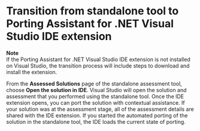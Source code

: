 # Transition from standalone tool to Porting Assistant for \.NET Visual Studio IDE extension<a name="porting-assistant-vs-ide-transition"></a>

**Note**  
If the Porting Assistant for \.NET Visual Studio IDE extension is not installed on Visual Studio, the transition process will include steps to download and install the extension\. 

From the **Assessed Solutions** page of the standalone assessment tool, choose **Open the solution in IDE**\. Visual Studio will open the solution and assessment that you performed using the standalone tool\. Once the IDE extension opens, you can port the solution with contextual assistance\. If your solution was at the assessment stage, all of the assessment details are shared with the IDE extension\. If you started the automated porting of the solution in the standalone tool, the IDE loads the current state of porting\. 
